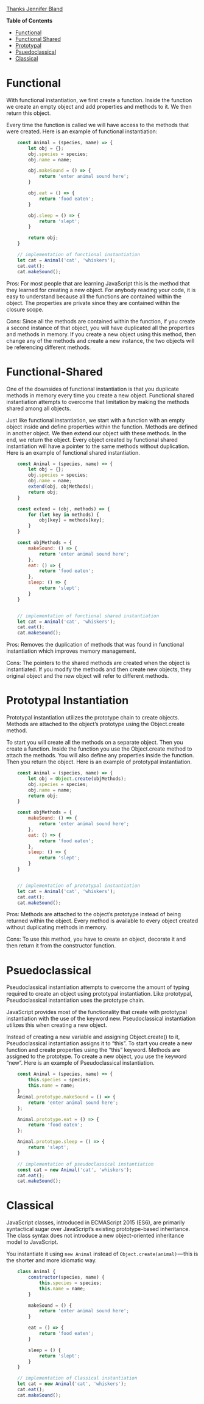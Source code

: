 <a href="https://medium.com/dailyjs/instantiation-patterns-in-javascript-8fdcf69e8f9b">Thanks Jennifer Bland</a>

**Table of Contents**

- [Functional](#functional)
- [Functional Shared](#functional-shared)
- [Prototypal](#prototypal)
- [Psuedoclassical](#psuedoclassical)
- [Classical](#classical)

# Functional

With functional instantiation, we first create a function. Inside the function we create an empty object and add properties and methods to it. We then return this object.

Every time the function is called we will have access to the methods that were created. Here is an example of functional instantiation:

```js
    const Animal = (species, name) => {
        let obj = {};
        obj.species = species;
        obj.name = name;

        obj.makeSound = () => {
            return 'enter animal sound here';
        }

        obj.eat = () => {
            return 'food eaten';
        }

        obj.sleep = () => {
            return 'slept';
        }

        return obj;
    }

    // implementation of functional instantiation
    let cat = Animal('cat', 'whiskers');
    cat.eat();
    cat.makeSound();
```

Pros:
For most people that are learning JavaScript this is the method that they learned for creating a new object. For anybody reading your code, it is easy to understand because all the functions are contained within the object. The properties are private since they are contained within the closure scope.

Cons:
Since all the methods are contained within the function, if you create a second instance of that object, you will have duplicated all the properties and methods in memory. If you create a new object using this method, then change any of the methods and create a new instance, the two objects will be referencing different methods.


# Functional-Shared

One of the downsides of functional instantiation is that you duplicate methods in memory every time you create a new object. Functional shared instantiation attempts to overcome that limitation by making the methods shared among all objects.

Just like functional instantiation, we start with a function with an empty object inside and define properties within the function. Methods are defined in another object. We then extend our object with these methods. In the end, we return the object. Every object created by functional shared instantiation will have a pointer to the same methods without duplication. Here is an example of functional shared instantiation.

```js
    const Animal = (species, name) => {
        let obj = {};
        obj.species = species;
        obj.name = name;
        extend(obj, objMethods);
        return obj;
    }

    const extend = (obj, methods) => {
        for (let key in methods) {
            obj[key] = methods[key];
        }
    }

    const objMethods = {
        makeSound: () => {
            return 'enter animal sound here';
        },
        eat: () => {
            return 'food eaten';
        },
        sleep: () => {
            return 'slept';
        }
    }


    // implementation of functional shared instantiation
    let cat = Animal('cat', 'whiskers');
    cat.eat();
    cat.makeSound();
```


Pros:
Removes the duplication of methods that was found in functional instantiation which improves memory management.

Cons:
The pointers to the shared methods are created when the object is instantiated. If you modify the methods and then create new objects, they original object and the new object will refer to different methods.


# Prototypal Instantiation

Prototypal instantiation utilizes the prototype chain to create objects. Methods are attached to the object’s prototype using the Object.create method.

To start you will create all the methods on a separate object. Then you create a function. Inside the function you use the Object.create method to attach the methods. You will also define any properties inside the function. Then you return the object. Here is an example of prototypal instantiation.


```js
    const Animal = (species, name) => {
        let obj = Object.create(objMethods);
        obj.species = species;
        obj.name = name;
        return obj;
    }

    const objMethods = {
        makeSound: () => {
            return 'enter animal sound here';
        },
        eat: () => {
            return 'food eaten';
        },
        sleep: () => {
            return 'slept';
        }
    }


    // implementation of prototypal instantiation
    let cat = Animal('cat', 'whiskers');
    cat.eat();
    cat.makeSound();
```


Pros:
Methods are attached to the object’s prototype instead of being returned within the object. Every method is available to every object created without duplicating methods in memory.

Cons:
To use this method, you have to create an object, decorate it and then return it from the constructor function.



# Psuedoclassical

Pseudoclassical instantiation attempts to overcome the amount of typing required to create an object using prototypal instantiation. Like prototypal, Pseudoclassical instantiation uses the prototype chain.

JavaScript provides most of the functionality that create with prototypal instantiation with the use of the keyword new. Pseudoclassical instantiation utilizes this when creating a new object.

Instead of creating a new variable and assigning Object.create() to it, Pseudoclassical instantiation assigns it to “this”.
To start you create a new function and create properties using the “this” keyword. Methods are assigned to the prototype. To create a new object, you use the keyword “new”. Here is an example of Pseudoclassical instantiation.


```js
    const Animal = (species, name) => {
        this.species = species;
        this.name = name;
    }
    Animal.prototype.makeSound = () => {
        return 'enter animal sound here';
    };

    Animal.prototype.eat = () => {
        return 'food eaten';
    };

    Animal.prototype.sleep = () => {
        return 'slept';
    }

    // implementation of pseudoclassical instantiation
    const cat = new Animal('cat', 'whiskers');
    cat.eat();
    cat.makeSound();
```


# Classical

JavaScript classes, introduced in ECMAScript 2015 (ES6), are primarily syntactical sugar over JavaScript’s existing prototype-based inheritance. The class syntax does not introduce a new object-oriented inheritance model to JavaScript.

You instantiate it using `new Animal` instead of `Object.create(animal)` — this is the shorter and more idiomatic way.


```js
    class Animal {
        constructor(species, name) {
            this.species = species;
            this.name = name;
        }

        makeSound = () {
            return 'enter animal sound here';
        }

        eat = () => {
            return 'food eaten';
        }

        sleep = () {
            return 'slept';
        }
    }

    // implementation of Classical instantiation
    let cat = new Animal('cat', 'whiskers');
    cat.eat();
    cat.makeSound();
```


